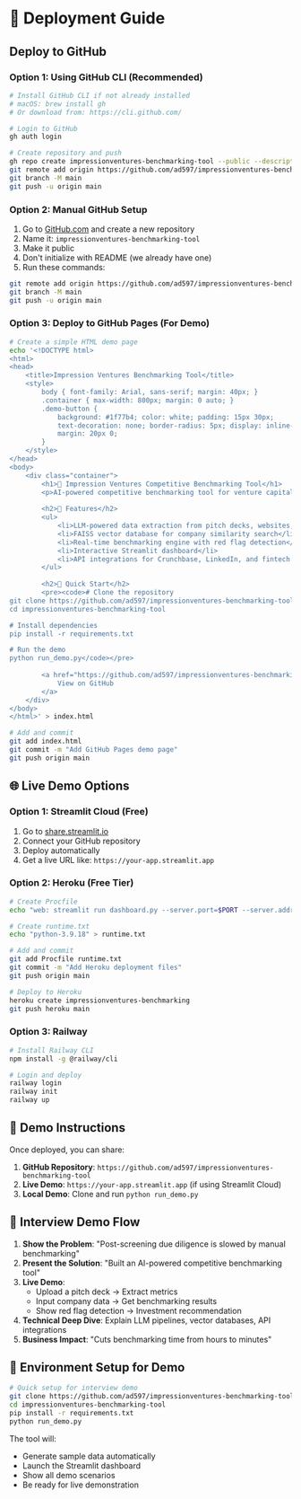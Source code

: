 # 🚀 Deployment Guide

## Deploy to GitHub

### Option 1: Using GitHub CLI (Recommended)
```bash
# Install GitHub CLI if not already installed
# macOS: brew install gh
# Or download from: https://cli.github.com/

# Login to GitHub
gh auth login

# Create repository and push
gh repo create impressionventures-benchmarking-tool --public --description "AI-powered competitive benchmarking tool for venture capital due diligence"
git remote add origin https://github.com/ad597/impressionventures-benchmarking-tool.git
git branch -M main
git push -u origin main
```

### Option 2: Manual GitHub Setup
1. Go to [GitHub.com](https://github.com) and create a new repository
2. Name it: `impressionventures-benchmarking-tool`
3. Make it public
4. Don't initialize with README (we already have one)
5. Run these commands:

```bash
git remote add origin https://github.com/ad597/impressionventures-benchmarking-tool.git
git branch -M main
git push -u origin main
```

### Option 3: Deploy to GitHub Pages (For Demo)
```bash
# Create a simple HTML demo page
echo '<!DOCTYPE html>
<html>
<head>
    <title>Impression Ventures Benchmarking Tool</title>
    <style>
        body { font-family: Arial, sans-serif; margin: 40px; }
        .container { max-width: 800px; margin: 0 auto; }
        .demo-button { 
            background: #1f77b4; color: white; padding: 15px 30px; 
            text-decoration: none; border-radius: 5px; display: inline-block;
            margin: 20px 0;
        }
    </style>
</head>
<body>
    <div class="container">
        <h1>🚀 Impression Ventures Competitive Benchmarking Tool</h1>
        <p>AI-powered competitive benchmarking tool for venture capital due diligence.</p>
        
        <h2>🎯 Features</h2>
        <ul>
            <li>LLM-powered data extraction from pitch decks, websites, and SEC filings</li>
            <li>FAISS vector database for company similarity search</li>
            <li>Real-time benchmarking engine with red flag detection</li>
            <li>Interactive Streamlit dashboard</li>
            <li>API integrations for Crunchbase, LinkedIn, and fintech data</li>
        </ul>
        
        <h2>🚀 Quick Start</h2>
        <pre><code># Clone the repository
git clone https://github.com/ad597/impressionventures-benchmarking-tool.git
cd impressionventures-benchmarking-tool

# Install dependencies
pip install -r requirements.txt

# Run the demo
python run_demo.py</code></pre>
        
        <a href="https://github.com/ad597/impressionventures-benchmarking-tool" class="demo-button">
            View on GitHub
        </a>
    </div>
</body>
</html>' > index.html

# Add and commit
git add index.html
git commit -m "Add GitHub Pages demo page"
git push origin main
```

## 🌐 Live Demo Options

### Option 1: Streamlit Cloud (Free)
1. Go to [share.streamlit.io](https://share.streamlit.io)
2. Connect your GitHub repository
3. Deploy automatically
4. Get a live URL like: `https://your-app.streamlit.app`

### Option 2: Heroku (Free Tier)
```bash
# Create Procfile
echo "web: streamlit run dashboard.py --server.port=$PORT --server.address=0.0.0.0" > Procfile

# Create runtime.txt
echo "python-3.9.18" > runtime.txt

# Add and commit
git add Procfile runtime.txt
git commit -m "Add Heroku deployment files"
git push origin main

# Deploy to Heroku
heroku create impressionventures-benchmarking
git push heroku main
```

### Option 3: Railway
```bash
# Install Railway CLI
npm install -g @railway/cli

# Login and deploy
railway login
railway init
railway up
```

## 📱 Demo Instructions

Once deployed, you can share:

1. **GitHub Repository**: `https://github.com/ad597/impressionventures-benchmarking-tool`
2. **Live Demo**: `https://your-app.streamlit.app` (if using Streamlit Cloud)
3. **Local Demo**: Clone and run `python run_demo.py`

## 🎯 Interview Demo Flow

1. **Show the Problem**: "Post-screening due diligence is slowed by manual benchmarking"
2. **Present the Solution**: "Built an AI-powered competitive benchmarking tool"
3. **Live Demo**: 
   - Upload a pitch deck → Extract metrics
   - Input company data → Get benchmarking results
   - Show red flag detection → Investment recommendation
4. **Technical Deep Dive**: Explain LLM pipelines, vector databases, API integrations
5. **Business Impact**: "Cuts benchmarking time from hours to minutes"

## 🔧 Environment Setup for Demo

```bash
# Quick setup for interview demo
git clone https://github.com/ad597/impressionventures-benchmarking-tool.git
cd impressionventures-benchmarking-tool
pip install -r requirements.txt
python run_demo.py
```

The tool will:
- Generate sample data automatically
- Launch the Streamlit dashboard
- Show all demo scenarios
- Be ready for live demonstration
